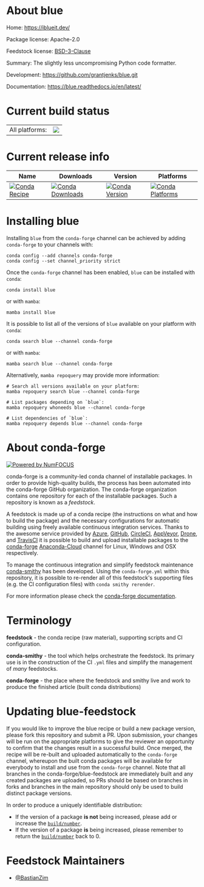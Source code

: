About blue
==========

Home: https://iblueit.dev/

Package license: Apache-2.0

Feedstock license: [BSD-3-Clause](https://github.com/conda-forge/blue-feedstock/blob/main/LICENSE.txt)

Summary: The slightly less uncompromising Python code formatter.

Development: https://github.com/grantjenks/blue.git

Documentation: https://blue.readthedocs.io/en/latest/

Current build status
====================


<table><tr><td>All platforms:</td>
    <td>
      <a href="https://dev.azure.com/conda-forge/feedstock-builds/_build/latest?definitionId=16178&branchName=main">
        <img src="https://dev.azure.com/conda-forge/feedstock-builds/_apis/build/status/blue-feedstock?branchName=main">
      </a>
    </td>
  </tr>
</table>

Current release info
====================

| Name | Downloads | Version | Platforms |
| --- | --- | --- | --- |
| [![Conda Recipe](https://img.shields.io/badge/recipe-blue-green.svg)](https://anaconda.org/conda-forge/blue) | [![Conda Downloads](https://img.shields.io/conda/dn/conda-forge/blue.svg)](https://anaconda.org/conda-forge/blue) | [![Conda Version](https://img.shields.io/conda/vn/conda-forge/blue.svg)](https://anaconda.org/conda-forge/blue) | [![Conda Platforms](https://img.shields.io/conda/pn/conda-forge/blue.svg)](https://anaconda.org/conda-forge/blue) |

Installing blue
===============

Installing `blue` from the `conda-forge` channel can be achieved by adding `conda-forge` to your channels with:

```
conda config --add channels conda-forge
conda config --set channel_priority strict
```

Once the `conda-forge` channel has been enabled, `blue` can be installed with `conda`:

```
conda install blue
```

or with `mamba`:

```
mamba install blue
```

It is possible to list all of the versions of `blue` available on your platform with `conda`:

```
conda search blue --channel conda-forge
```

or with `mamba`:

```
mamba search blue --channel conda-forge
```

Alternatively, `mamba repoquery` may provide more information:

```
# Search all versions available on your platform:
mamba repoquery search blue --channel conda-forge

# List packages depending on `blue`:
mamba repoquery whoneeds blue --channel conda-forge

# List dependencies of `blue`:
mamba repoquery depends blue --channel conda-forge
```


About conda-forge
=================

[![Powered by
NumFOCUS](https://img.shields.io/badge/powered%20by-NumFOCUS-orange.svg?style=flat&colorA=E1523D&colorB=007D8A)](https://numfocus.org)

conda-forge is a community-led conda channel of installable packages.
In order to provide high-quality builds, the process has been automated into the
conda-forge GitHub organization. The conda-forge organization contains one repository
for each of the installable packages. Such a repository is known as a *feedstock*.

A feedstock is made up of a conda recipe (the instructions on what and how to build
the package) and the necessary configurations for automatic building using freely
available continuous integration services. Thanks to the awesome service provided by
[Azure](https://azure.microsoft.com/en-us/services/devops/), [GitHub](https://github.com/),
[CircleCI](https://circleci.com/), [AppVeyor](https://www.appveyor.com/),
[Drone](https://cloud.drone.io/welcome), and [TravisCI](https://travis-ci.com/)
it is possible to build and upload installable packages to the
[conda-forge](https://anaconda.org/conda-forge) [Anaconda-Cloud](https://anaconda.org/)
channel for Linux, Windows and OSX respectively.

To manage the continuous integration and simplify feedstock maintenance
[conda-smithy](https://github.com/conda-forge/conda-smithy) has been developed.
Using the ``conda-forge.yml`` within this repository, it is possible to re-render all of
this feedstock's supporting files (e.g. the CI configuration files) with ``conda smithy rerender``.

For more information please check the [conda-forge documentation](https://conda-forge.org/docs/).

Terminology
===========

**feedstock** - the conda recipe (raw material), supporting scripts and CI configuration.

**conda-smithy** - the tool which helps orchestrate the feedstock.
                   Its primary use is in the construction of the CI ``.yml`` files
                   and simplify the management of *many* feedstocks.

**conda-forge** - the place where the feedstock and smithy live and work to
                  produce the finished article (built conda distributions)


Updating blue-feedstock
=======================

If you would like to improve the blue recipe or build a new
package version, please fork this repository and submit a PR. Upon submission,
your changes will be run on the appropriate platforms to give the reviewer an
opportunity to confirm that the changes result in a successful build. Once
merged, the recipe will be re-built and uploaded automatically to the
`conda-forge` channel, whereupon the built conda packages will be available for
everybody to install and use from the `conda-forge` channel.
Note that all branches in the conda-forge/blue-feedstock are
immediately built and any created packages are uploaded, so PRs should be based
on branches in forks and branches in the main repository should only be used to
build distinct package versions.

In order to produce a uniquely identifiable distribution:
 * If the version of a package **is not** being increased, please add or increase
   the [``build/number``](https://docs.conda.io/projects/conda-build/en/latest/resources/define-metadata.html#build-number-and-string).
 * If the version of a package **is** being increased, please remember to return
   the [``build/number``](https://docs.conda.io/projects/conda-build/en/latest/resources/define-metadata.html#build-number-and-string)
   back to 0.

Feedstock Maintainers
=====================

* [@BastianZim](https://github.com/BastianZim/)

